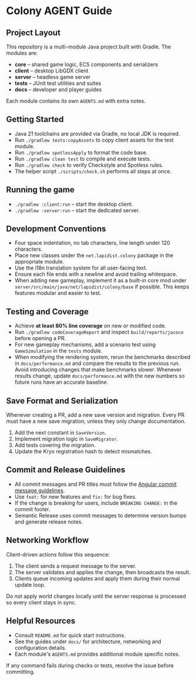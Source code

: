 # Colony AGENT Guide

## Project Layout
This repository is a multi-module Java project built with Gradle. The modules are:

- **core** – shared game logic, ECS components and serializers
- **client** – desktop LibGDX client
- **server** – headless game server
- **tests** – JUnit test utilities and suites
- **docs** – developer and player guides

Each module contains its own `AGENTS.md` with extra notes.

## Getting Started
- Java 21 toolchains are provided via Gradle, no local JDK is required.
- Run `./gradlew tests:copyAssets` to copy client assets for the test module.
- Run `./gradlew spotlessApply` to format the code base.
- Run `./gradlew clean test` to compile and execute tests.
- Run `./gradlew check` to verify Checkstyle and Spotless rules.
- The helper script `./scripts/check.sh` performs all steps at once.

## Running the game
- `./gradlew :client:run` – start the desktop client.
- `./gradlew :server:run` – start the dedicated server.

## Development Conventions
- Four space indentation, no tab characters, line length under 120 characters.
- Place new classes under the `net.lapidist.colony` package in the appropriate module.
- Use the i18n translation system for all user-facing text.
- Ensure each file ends with a newline and avoid trailing whitespace.
- When adding new gameplay, implement it as a built-in core mod under
  `server/src/main/java/net/lapidist/colony/base` if possible. This keeps
  features modular and easier to test.

## Testing and Coverage
- Achieve **at least 80% line coverage** on new or modified code.
- Run `./gradlew codeCoverageReport` and inspect `build/reports/jacoco` before opening a PR.
 - For new gameplay mechanisms, add a scenario test using `GameSimulation` in the `tests` module.
 - When modifying the rendering system, rerun the benchmarks described in `docs/performance.md` and compare the results
    to the previous run. Avoid introducing changes that make benchmarks slower. Whenever results change, update
    `docs/performance.md` with the new numbers so future runs have an accurate baseline.

## Save Format and Serialization
Whenever creating a PR, add a new save version and migration. Every PR must have a new save migration, unless they only change documentation.
1. Add the next constant in `SaveVersion`.
2. Implement migration logic in `SaveMigrator`.
3. Add tests covering the migration.
4. Update the Kryo registration hash to detect mismatches.

## Commit and Release Guidelines
- All commit messages and PR titles must follow the [Angular commit message guidelines](https://github.com/angular/angular/blob/main/CONTRIBUTING.md#commit).
- Use `feat:` for new features and `fix:` for bug fixes.
- If the change is breaking for users, include `BREAKING CHANGE:` in the commit footer.
- Semantic Release uses commit messages to determine version bumps and generate release notes.

## Networking Workflow
Client-driven actions follow this sequence:
1. The client sends a request message to the server.
2. The server validates and applies the change, then broadcasts the result.
3. Clients queue incoming updates and apply them during their normal update loop.

Do not apply world changes locally until the server response is processed so every client stays in sync.

## Helpful Resources
- Consult `README.md` for quick start instructions.
- See the guides under `docs/` for architecture, networking and configuration details.
- Each module's `AGENTS.md` provides additional module specific notes.

If any command fails during checks or tests, resolve the issue before committing.
